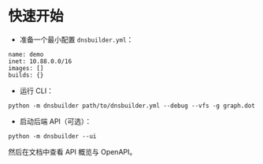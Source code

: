 # 快速开始

- 准备一个最小配置 `dnsbuilder.yml`：
```
name: demo
inet: 10.88.0.0/16
images: []
builds: {}
```
- 运行 CLI：
```
python -m dnsbuilder path/to/dnsbuilder.yml --debug --vfs -g graph.dot
```
- 启动后端 API（可选）：
```
python -m dnsbuilder --ui
```
然后在文档中查看 API 概览与 OpenAPI。